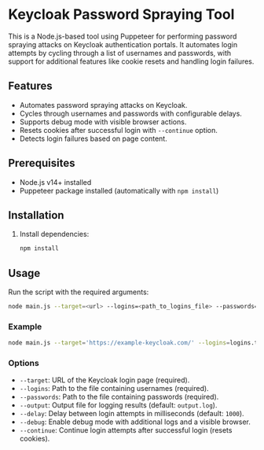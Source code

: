 # Keycloak Password Spraying Tool

This is a Node.js-based tool using Puppeteer for performing password spraying attacks on Keycloak authentication portals. It automates login attempts by cycling through a list of usernames and passwords, with support for additional features like cookie resets and handling login failures.

## Features

- Automates password spraying attacks on Keycloak.
- Cycles through usernames and passwords with configurable delays.
- Supports debug mode with visible browser actions.
- Resets cookies after successful login with `--continue` option.
- Detects login failures based on page content.

## Prerequisites

- Node.js v14+ installed
- Puppeteer package installed (automatically with `npm install`)

## Installation

1. Install dependencies:

   ```bash
   npm install
   ```

## Usage

Run the script with the required arguments:

```bash
node main.js --target=<url> --logins=<path_to_logins_file> --passwords=<path_to_passwords_file> [--output=<output_file>] [--delay=<delay_in_ms>] [--debug] [--continue]
```

### Example

```bash
node main.js --target='https://example-keycloak.com/' --logins=logins.txt --passwords=passwords.txt --output=results.log --delay=5000 --debug --continue
```

### Options

- `--target`: URL of the Keycloak login page (required).
- `--logins`: Path to the file containing usernames (required).
- `--passwords`: Path to the file containing passwords (required).
- `--output`: Output file for logging results (default: `output.log`).
- `--delay`: Delay between login attempts in milliseconds (default: `1000`).
- `--debug`: Enable debug mode with additional logs and a visible browser.
- `--continue`: Continue login attempts after successful login (resets cookies).
